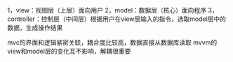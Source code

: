 1，view：视图层（上层）面向用户
2，model：数据层（核心）面向程序
3，controller：控制层（中间层）根据用户在view层输入的指令，选取model层中的数据，生成操作结果

mvc的界面和逻辑紧密关联，耦合度比较高，数据直接从数据库读取
mvvm的view和model层的变化互不影响，解耦很重要


